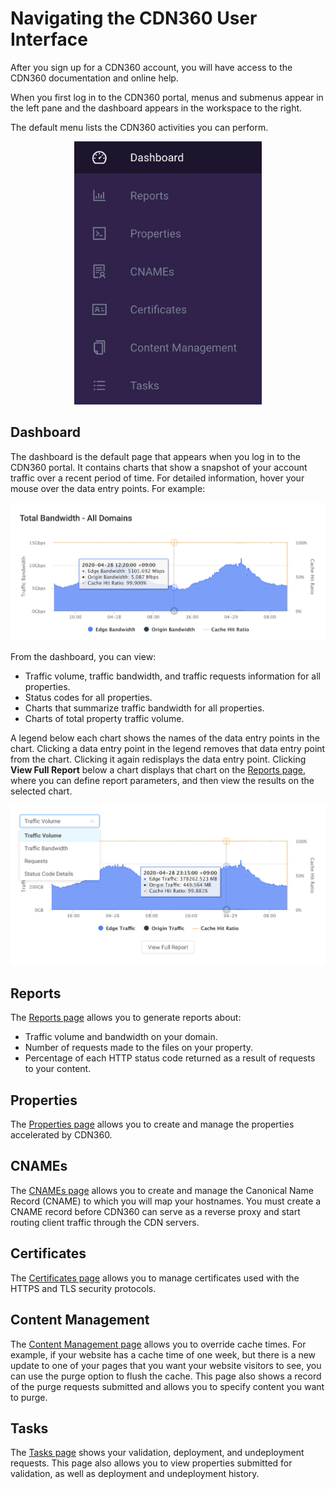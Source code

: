 # Navigating the CDN360 User Interface

After you sign up for a CDN360 account, you will have access to the CDN360 documentation and online help.

When you first log in to the CDN360 portal, menus and submenus appear in the left pane and the dashboard appears in the workspace to the right.

The default menu lists the CDN360 activities you can perform.

<p align=center><img src="/docs/resources/images/Screen 1.png" alt="navigation menu" width="300"></p>

## Dashboard

The dashboard is the default page that appears when you log in to the CDN360 portal. It contains charts that show a snapshot of your account traffic over a recent period of time. For detailed information, hover your mouse over the data entry points. For example:

![null](</docs/resources/images/Total Bandwidth.png>)

From the dashboard, you can view:

- Traffic volume, traffic bandwidth, and traffic requests information for all properties.
- Status codes for all properties.
- Charts that summarize traffic bandwidth for all properties.
- Charts of total property traffic volume.

A legend below each chart shows the names of the data entry points in the chart. Clicking a data entry point in the legend removes that data entry point from the chart. Clicking it again redisplays the data entry point. Clicking **View Full Report** below a chart displays that chart on the [Reports page](</docs/portal/reports.md>), where you can define report parameters, and then view the results on the selected chart.

![null](<../../resources/images/Traffic Volume.png>)

## Reports

The [Reports page](</docs/portal/reports.md>) allows you to generate reports about:

- Traffic volume and bandwidth on your domain.
- Number of requests made to the files on your property.
- Percentage of each HTTP status code returned as a result of requests to your content.

## Properties

The [Properties page](</docs/portal/properties/managing-properties.md>) allows you to create and manage the properties accelerated by CDN360.

## CNAMEs

The [CNAMEs page](</docs/portal/cnames/managing-cnames.md>) allows you to create and manage the Canonical Name Record (CNAME) to which you will map your hostnames. You must create a CNAME record before CDN360 can serve as a reverse proxy and start routing client traffic through the CDN servers.

## Certificates

The [Certificates page](</docs/portal/certificates/overview.md>) allows you to manage certificates used with the HTTPS and TLS security protocols.

## Content Management

The [Content Management page](</docs/portal/content-management.md>) allows you to override cache times. For example, if your website has a cache time of one week, but there is a new update to one of your pages that you want your website visitors to see, you can use the purge option to flush the cache. This page also shows a record of the purge requests submitted and allows you to specify content you want to purge.

## Tasks

The [Tasks page](</docs/portal/tasks.md>) shows your validation, deployment, and undeployment requests. This page also allows you to view properties submitted for validation, as well as deployment and undeployment history.
